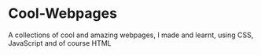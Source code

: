 # Cool-Webpages
A collections of cool and amazing webpages, I made and learnt, using CSS, JavaScript and of course HTML
